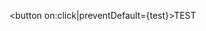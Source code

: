 <script>
    import { db } from '$utils/firebase'
    import { collection, query, where, getDocs, deleteDoc, doc, updateDoc } from "firebase/firestore";
    import { goto } from '@roxi/routify'
/*     export let context //just to hide warning in console

    import {days} from '$utils/days'
    import {ageGroups} from '$utils/ageGroups'



    const test = async() => {
        const season = doc(db, "years", "2022-2023")
        await updateDoc(season, {
            name: "2021-2022",
            days,
            ageGroups
        })
    } */
    

/* const test = async()=>{
    const q = query(collection(db, "students"))
    const querySnapshot = await getDocs(q)
    querySnapshot.forEach((student) => {
     deleteDoc(doc(db, "students", student.id));
    })
} */

/* const test = ()=>{
    $goto('/prive/mon-compte')
} */
</script>

<button on:click|preventDefault={test}>TEST</button>
